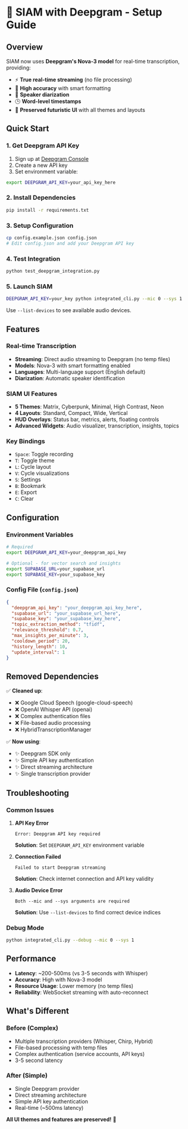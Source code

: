 # 🚀 SIAM with Deepgram - Setup Guide

## Overview

SIAM now uses **Deepgram's Nova-3 model** for real-time transcription, providing:
- ⚡ **True real-time streaming** (no file processing)
- 🎯 **High accuracy** with smart formatting
- 👥 **Speaker diarization** 
- 🕒 **Word-level timestamps**
- 🎨 **Preserved futuristic UI** with all themes and layouts

## Quick Start

### 1. Get Deepgram API Key
1. Sign up at [Deepgram Console](https://console.deepgram.com)
2. Create a new API key
3. Set environment variable:
```bash
export DEEPGRAM_API_KEY=your_api_key_here
```

### 2. Install Dependencies
```bash
pip install -r requirements.txt
```

### 3. Setup Configuration
```bash
cp config.example.json config.json
# Edit config.json and add your Deepgram API key
```

### 4. Test Integration
```bash
python test_deepgram_integration.py
```

### 5. Launch SIAM

```bash
DEEPGRAM_API_KEY=your_key python integrated_cli.py --mic 0 --sys 1
```

Use `--list-devices` to see available audio devices.

## Features

### Real-time Transcription
- **Streaming**: Direct audio streaming to Deepgram (no temp files)
- **Models**: Nova-3 with smart formatting enabled
- **Languages**: Multi-language support (English default)
- **Diarization**: Automatic speaker identification

### SIAM UI Features
- **5 Themes**: Matrix, Cyberpunk, Minimal, High Contrast, Neon
- **4 Layouts**: Standard, Compact, Wide, Vertical
- **HUD Overlays**: Status bar, metrics, alerts, floating controls
- **Advanced Widgets**: Audio visualizer, transcription, insights, topics

### Key Bindings
- `Space`: Toggle recording
- `T`: Toggle theme
- `L`: Cycle layout
- `V`: Cycle visualizations
- `S`: Settings
- `B`: Bookmark
- `E`: Export
- `C`: Clear

## Configuration

### Environment Variables
```bash
# Required
export DEEPGRAM_API_KEY=your_deepgram_api_key

# Optional - for vector search and insights
export SUPABASE_URL=your_supabase_url
export SUPABASE_KEY=your_supabase_key
```

### Config File (`config.json`)
```json
{
  "deepgram_api_key": "your_deepgram_api_key_here",
  "supabase_url": "your_supabase_url_here",
  "supabase_key": "your_supabase_key_here",
  "topic_extraction_method": "tfidf",
  "relevance_threshold": 0.7,
  "max_insights_per_minute": 3,
  "cooldown_period": 20,
  "history_length": 10,
  "update_interval": 1
}
```

## Removed Dependencies

✅ **Cleaned up**:
- ❌ Google Cloud Speech (google-cloud-speech)
- ❌ OpenAI Whisper API (openai)
- ❌ Complex authentication files
- ❌ File-based audio processing
- ❌ HybridTranscriptionManager

✅ **Now using**:
- ✨ Deepgram SDK only
- ✨ Simple API key authentication
- ✨ Direct streaming architecture
- ✨ Single transcription provider

## Troubleshooting

### Common Issues

1. **API Key Error**
   ```
   Error: Deepgram API key required
   ```
   **Solution**: Set `DEEPGRAM_API_KEY` environment variable

2. **Connection Failed**
   ```
   Failed to start Deepgram streaming
   ```
   **Solution**: Check internet connection and API key validity

3. **Audio Device Error**
   ```
   Both --mic and --sys arguments are required
   ```
   **Solution**: Use `--list-devices` to find correct device indices

### Debug Mode
```bash
python integrated_cli.py --debug --mic 0 --sys 1
```

## Performance

- **Latency**: ~200-500ms (vs 3-5 seconds with Whisper)
- **Accuracy**: High with Nova-3 model
- **Resource Usage**: Lower memory (no temp files)
- **Reliability**: WebSocket streaming with auto-reconnect

## What's Different

### Before (Complex)
- Multiple transcription providers (Whisper, Chirp, Hybrid)
- File-based processing with temp files
- Complex authentication (service accounts, API keys)
- 3-5 second latency

### After (Simple)
- Single Deepgram provider
- Direct streaming architecture  
- Simple API key authentication
- Real-time (~500ms latency)

**All UI themes and features are preserved!** 🎨
